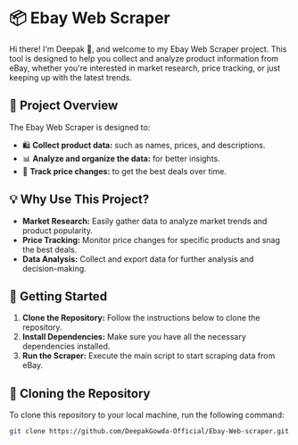# 📦 Ebay Web Scraper

Hi there! I'm Deepak 👋, and welcome to my Ebay Web Scraper project. This tool is designed to help you collect and analyze product information from eBay, whether you're interested in market research, price tracking, or just keeping up with the latest trends.

## 🌟 Project Overview

The Ebay Web Scraper is designed to:
- 🛍️ **Collect product data:** such as names, prices, and descriptions.
- 📊 **Analyze and organize the data:** for better insights.
- 💸 **Track price changes:** to get the best deals over time.

## 💡 Why Use This Project?

- **Market Research:** Easily gather data to analyze market trends and product popularity.
- **Price Tracking:** Monitor price changes for specific products and snag the best deals.
- **Data Analysis:** Collect and export data for further analysis and decision-making.

## 🚀 Getting Started

1. **Clone the Repository:** Follow the instructions below to clone the repository.
2. **Install Dependencies:** Make sure you have all the necessary dependencies installed.
3. **Run the Scraper:** Execute the main script to start scraping data from eBay.

## 🔧 Cloning the Repository

To clone this repository to your local machine, run the following command:

```sh
git clone https://github.com/DeepakGowda-Official/Ebay-Web-scraper.git
